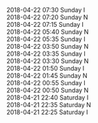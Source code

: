 2018-04-22 07:30 Sunday  I  
2018-04-22 07:20 Sunday  N  
2018-04-22 07:15 Sunday  I  
2018-04-22 05:40 Sunday  N  
2018-04-22 05:35 Sunday  I  
2018-04-22 03:50 Sunday  N  
2018-04-22 03:35 Sunday  I  
2018-04-22 03:30 Sunday  N  
2018-04-22 01:50 Sunday  I  
2018-04-22 01:45 Sunday  N  
2018-04-22 00:55 Sunday  I  
2018-04-22 00:50 Sunday  N  
2018-04-21 22:40 Saturday  I  
2018-04-21 22:35 Saturday  N  
2018-04-21 22:25 Saturday  I  

